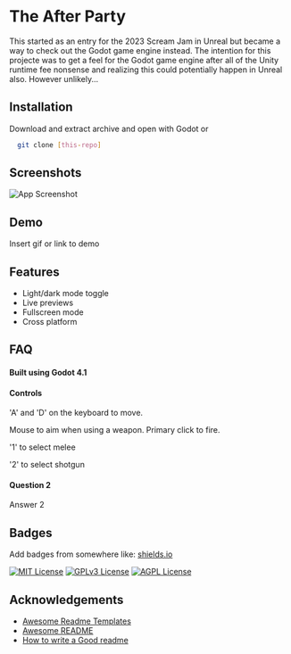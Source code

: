 
# The After Party

This started as an entry for the 2023 Scream Jam in Unreal but became a way to check out the Godot game engine instead. The intention for this projecte was to get a feel for the Godot game engine after all of the Unity runtime fee nonsense and realizing this could potentially happen in Unreal also. However unlikely... 




## Installation

Download and extract archive and open with Godot 
  or 
```bash
  git clone [this-repo]
```
    
## Screenshots

![App Screenshot](https://via.placeholder.com/468x300?text=App+Screenshot+Here)


## Demo

Insert gif or link to demo


## Features

- Light/dark mode toggle
- Live previews
- Fullscreen mode
- Cross platform


## FAQ

#### Built using Godot 4.1 

#### Controls

'A' and 'D' on the keyboard to move.


Mouse to aim when using a weapon. Primary click to fire.

'1' to select melee

'2' to select shotgun

#### Question 2

Answer 2


## Badges

Add badges from somewhere like: [shields.io](https://shields.io/)

[![MIT License](https://img.shields.io/badge/License-MIT-green.svg)](https://choosealicense.com/licenses/mit/)
[![GPLv3 License](https://img.shields.io/badge/License-GPL%20v3-yellow.svg)](https://opensource.org/licenses/)
[![AGPL License](https://img.shields.io/badge/license-AGPL-blue.svg)](http://www.gnu.org/licenses/agpl-3.0)


## Acknowledgements

 - [Awesome Readme Templates](https://awesomeopensource.com/project/elangosundar/awesome-README-templates)
 - [Awesome README](https://github.com/matiassingers/awesome-readme)
 - [How to write a Good readme](https://bulldogjob.com/news/449-how-to-write-a-good-readme-for-your-github-project)

